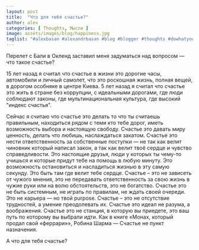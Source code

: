```yaml
---
layout: post
title:  "Что для тебя счастье?"
author: alex
categories: [ Thoughts, Мысли ]
image: assets/images/blog/happiness.jpg
taglist: "#alexbasan #alexandrbasan #blog #blogger #thoughts #dowhatyoucant #алексбасан #александрбасан #блог #блоггер #мысливмоейголове"
---
```


Перелет с Бали в Окленд заставил меня задуматься над вопросом — что такое счастье?

15 лет назад я считал что счастье в жизни это дорогие часы, автомобили и личный самолет, что это роскошная жизнь, полная вещей, в дорогом особняке в центре Киева.
5 лет назад я считал что счастье это жить в стране без коррупции, с идеальными дорогами, где люди соблюдают законы, где мультинациональная культура, где высокий "индекс счастья".

Сейчас я считаю что счастье это делать то что ты считаешь правильным, находиться рядом с теми кто тебе дорог, иметь возможность выбора и настоящую свободу. Счастье это давать миру ценность, делать что любишь, наслаждаться закатом. Счастье это нести ответственность за собственные поступки — не так как велит чиновник который написал закон, а так как велит твоё сердце и чувство справедливости. Это настоящие друзья, люди у которых ты чему-то учишься и которые придут тебе на помощь в любую минуту. Это возможность остановиться и насладиться жизнью в эту самую секунду. Это быть там где велит тебе сердце. Счастье – это не зависеть от чужого мнения, это не передавать ответственность за свою жизнь в чужие руки или на волю обстоятельств, это не богатство. Счастье это не быть системным, не играть по правилам, не ждать своей очереди. Это не карьера — но твой purpose. Счастье – это не отсутствие трудностей, а умение преодолевать их. Счастье это идеал не разума, а воображения. Счастье это не станция, в которую вы приедете, это ваш путь по которому вы выбрали идти. Как в книге «Монах, который продал свой «феррари»», Робина Шарма — Счастье не пункт назначения.

А что для тебя счастье?
